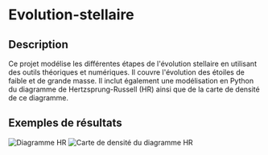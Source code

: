 # Evolution-stellaire

## Description 
Ce projet modélise les différentes étapes de l'évolution stellaire en utilisant des outils théoriques et numériques. Il couvre l'évolution des étoiles de faible et de grande masse. Il inclut également une modélisation en Python du diagramme de Hertzsprung-Russell (HR) ainsi que de la carte de densité de ce diagramme. 

## Exemples de résultats
![Diagramme HR](/Users/monijasivarajah/Downloads/projet_evol_stellaire/Graphes/diag_final.png)
![Carte de densité du diagramme HR](/Users/monijasivarajah/Downloads/projet_evol_stellaire/Graphes/carte_densite.png)





